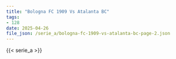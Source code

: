 ```yaml
---
title: "Bologna FC 1909 Vs Atalanta BC"
tags:
- 128
date: 2025-04-26
file_json: /serie_a/bologna-fc-1909-vs-atalanta-bc-page-2.json
---
```


{{< serie_a >}}
